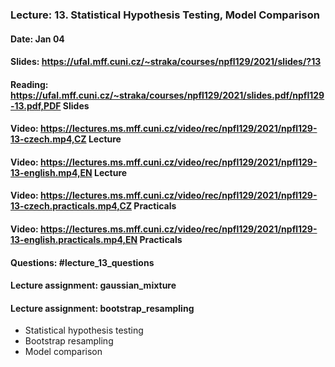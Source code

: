 ### Lecture: 13. Statistical Hypothesis Testing, Model Comparison
#### Date: Jan 04
#### Slides: https://ufal.mff.cuni.cz/~straka/courses/npfl129/2021/slides/?13
#### Reading: https://ufal.mff.cuni.cz/~straka/courses/npfl129/2021/slides.pdf/npfl129-13.pdf,PDF Slides
#### Video: https://lectures.ms.mff.cuni.cz/video/rec/npfl129/2021/npfl129-13-czech.mp4,CZ Lecture
#### Video: https://lectures.ms.mff.cuni.cz/video/rec/npfl129/2021/npfl129-13-english.mp4,EN Lecture
#### Video: https://lectures.ms.mff.cuni.cz/video/rec/npfl129/2021/npfl129-13-czech.practicals.mp4,CZ Practicals
#### Video: https://lectures.ms.mff.cuni.cz/video/rec/npfl129/2021/npfl129-13-english.practicals.mp4,EN Practicals
#### Questions: #lecture_13_questions
#### Lecture assignment: gaussian_mixture
#### Lecture assignment: bootstrap_resampling

- Statistical hypothesis testing
- Bootstrap resampling
- Model comparison
